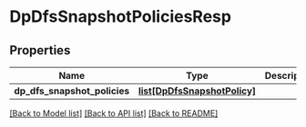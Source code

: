 # DpDfsSnapshotPoliciesResp

## Properties
Name | Type | Description | Notes
------------ | ------------- | ------------- | -------------
**dp_dfs_snapshot_policies** | [**list[DpDfsSnapshotPolicy]**](DpDfsSnapshotPolicy.md) |  | 

[[Back to Model list]](../README.md#documentation-for-models) [[Back to API list]](../README.md#documentation-for-api-endpoints) [[Back to README]](../README.md)



